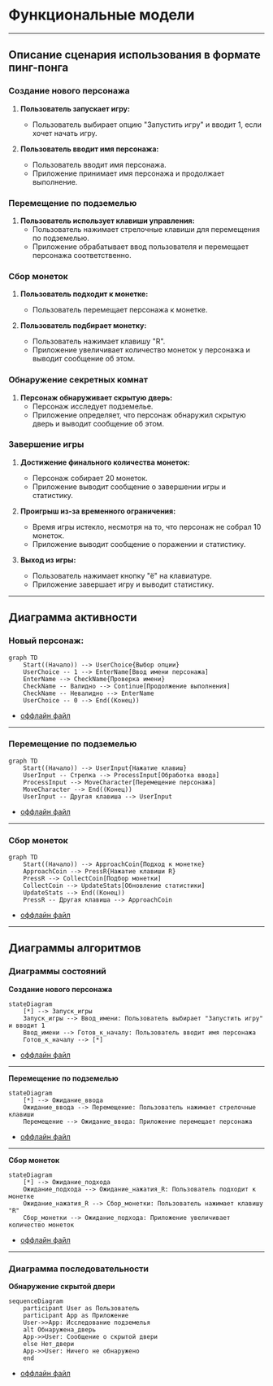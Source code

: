 # Функциональные модели
-----------------------------------------------------

## Описание сценария использования в формате пинг-понга 

### Создание нового персонажа

1. **Пользователь запускает игру:**
   - Пользователь выбирает опцию "Запустить игру" и вводит 1, если хочет начать игру.

2. **Пользователь вводит имя персонажа:**
   - Пользователь вводит имя персонажа.
   - Приложение принимает имя персонажа и продолжает выполнение.

### Перемещение по подземелью

1. **Пользователь использует клавиши управления:**
   - Пользователь нажимает стрелочные клавиши для перемещения по подземелью.
   - Приложение обрабатывает ввод пользователя и перемещает персонажа соответственно.

### Сбор монеток

1. **Пользователь подходит к монетке:**
   - Пользователь перемещает персонажа к монетке.
 
2. **Пользователь подбирает монетку:**
   - Пользователь нажимает клавишу "R".
   - Приложение увеличивает количество монеток у персонажа и выводит сообщение об этом.

### Обнаружение секретных комнат

1. **Персонаж обнаруживает скрытую дверь:**
   - Персонаж исследует подземелье.
   - Приложение определяет, что персонаж обнаружил скрытую дверь и выводит сообщение об этом.

### Завершение игры

1. **Достижение финального количества монеток:**
   - Персонаж собирает 20 монеток.
   - Приложение выводит сообщение о завершении игры и статистику.
 
2. **Проигрыш из-за временного ограничения:**
   - Время игры истекло, несмотря на то, что персонаж не собрал 10 монеток.
   - Приложение выводит сообщение о поражении и статистику.

3. **Выход из игры:**
   - Пользователь нажимает кнопку "ё" на клавиатуре.
   - Приложение завершает игру и выводит статистику.
	
---------------------------------------------------------------------
## Диаграмма активности


### Новый персонаж:

```mermaid
graph TD
    Start((Начало)) --> UserChoice{Выбор опции}
    UserChoice -- 1 --> EnterName[Ввод имени персонажа]
    EnterName --> CheckName{Проверка имени}
    CheckName -- Валидно --> Continue[Продолжение выполнения]
    CheckName -- Невалидно --> EnterName
    UserChoice -- 0 --> End((Конец))
```

* [оффлайн файл](diagrams/new_person.puml)
---------------------------------------------------------------------
### Перемещение по подземелью

```mermaid
graph TD
    Start((Начало)) --> UserInput{Нажатие клавиш}
    UserInput -- Стрелка --> ProcessInput[Обработка ввода]
    ProcessInput --> MoveCharacter[Перемещение персонажа]
    MoveCharacter --> End((Конец))
    UserInput -- Другая клавиша --> UserInput

```

* [оффлайн файл](diagrams/Navigating_the_Dungeon.puml)
---------------------------------------------------------------------
### Сбор монеток

```mermaid
graph TD
    Start((Начало)) --> ApproachCoin{Подход к монетке}
    ApproachCoin --> PressR{Нажатие клавиши R}
    PressR --> CollectCoin[Подбор монетки]
    CollectCoin --> UpdateStats[Обновление статистики]
    UpdateStats --> End((Конец))
    PressR -- Другая клавиша --> ApproachCoin
```

* [оффлайн файл](diagrams/collecting_coins.puml)
---------------------------------------------------------------------


## Диаграммы алгоритмов

### Диаграммы состояний 

**Создание нового персонажа**

```mermaid
stateDiagram
    [*] --> Запуск_игры
    Запуск_игры --> Ввод_имени: Пользователь выбирает "Запустить игру" и вводит 1
    Ввод_имени --> Готов_к_началу: Пользователь вводит имя персонажа
    Готов_к_началу --> [*]
```

* [оффлайн файл](diagrams/new_person_sostoyanie.puml)
---------------------------------------------------------------------

**Перемещение по подземелью**
```mermaid
stateDiagram
    [*] --> Ожидание_ввода
    Ожидание_ввода --> Перемещение: Пользователь нажимает стрелочные клавиши
    Перемещение --> Ожидание_ввода: Приложение перемещает персонажа
```

* [оффлайн файл](diagrams/Navigating_the_Dungeon_sostoyanie.puml)
---------------------------------------------------------------------

**Сбор монеток**
```mermaid
stateDiagram
    [*] --> Ожидание_подхода
    Ожидание_подхода --> Ожидание_нажатия_R: Пользователь подходит к монетке
    Ожидание_нажатия_R --> Сбор_монетки: Пользователь нажимает клавишу "R"
    Сбор_монетки --> Ожидание_подхода: Приложение увеличивает количество монеток
```

* [оффлайн файл](diagrams/collecting_coins_sostoyanie.puml)
---------------------------------------------------------------------


### Диаграмма последовательности

**Обнаружение скрытой двери**
```mermaid
sequenceDiagram
    participant User as Пользователь
    participant App as Приложение
    User->>App: Исследование подземелья
    alt Обнаружена_дверь
    App->>User: Сообщение о скрытой двери
    else Нет_двери
    App->>User: Ничего не обнаружено
    end
```

* [оффлайн файл](diagrams/hidden_door_subsequence.puml)
